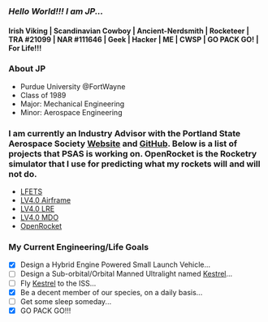 ### *Hello World!!! I am JP...*

#### Irish Viking | Scandinavian Cowboy | Ancient-Nerdsmith | Rocketeer | TRA #21099 | NAR #111646 | Geek | Hacker | ME | CWSP | GO PACK GO! | For Life!!!

### About JP
- Purdue University @FortWayne
- Class of 1989
- Major: Mechanical Engineering
- Minor: Aerospace Engineering

### I am currently an Industry Advisor with the Portland State Aerospace Society [Website](https://www.pdxaerospace.org/) and [GitHub](https://github.com/psas). Below is a list of projects that PSAS is working on. OpenRocket is the Rocketry simulator that I use for predicting what my rockets will and will not do. 
- [LFETS](https://github.com/psas/liquid-engine-test-stand)
- [LV4.0 Airframe](https://github.com/psas/lv4.0-airframe)
- [LV4.0 LRE](https://github.com/psas/liquid-propellant-engine)
- [LV4.0 MDO](https://github.com/psas/lv4-mdo)
- [OpenRocket](https://github.com/openrocket/openrocket)

### My Current Engineering/Life Goals
- [X] Design a Hybrid Engine Powered Small Launch Vehicle...
- [ ] Design a Sub-orbital/Orbital Manned Ultralight named [Kestrel](http://www.smartfish.ch/en/smartfish/)...
- [ ] Fly [Kestrel](http://www.smartfish.ch/en/smartfish/) to the ISS...
- [X] Be a decent member of our species, on a daily basis...
- [ ] Get some sleep someday...
- [X] GO PACK GO!!!

<!--
**roguextech/roguextech** is a ✨ _special_ ✨ repository because its `README.md` (this file) appears on your GitHub profile.

Here are some ideas to get you started:

- 🔭 I’m currently working on ...
- 🌱 I’m currently learning ...
- 👯 I’m looking to collaborate on ...
- 🤔 I’m looking for help with ...
- 💬 Ask me about ...
- 📫 How to reach me: ...
- 😄 Pronouns: ...
- ⚡ Fun fact: ...
-->
